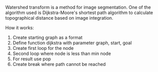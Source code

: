 Watershed transform is a method for image segmentation. One of the algorithm used is Dijkstra-Moore's shortest path algorithm
to calculate topographical distance based on image integration.

How it works:
1. Create starting graph as a format
2. Define function dijkstra with parameter graph, start, goal
3. Create first loop for the node
4. Second loop where node is less than min node
5. For result use pop
6. Create break where path cannot be reached
